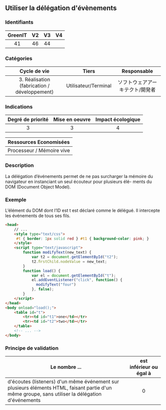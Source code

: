 ## Utiliser la délégation d'évènements

### Identifiants

| GreenIT |  V2  |  V3  |  V4  |
|:-------:|:----:|:----:|:----:|
|  41    | 46  | 44  |      |

### Catégories

| Cycle de vie |  Tiers  |  Responsable  |
|:---------:|:----:|:----:|
| 3. Réalisation (fabrication / développement) | Utilisateur/Terminal | ソフトウェアアーキテクト/開発者 |

### Indications

| Degré de priorité |      Mise en oeuvre       |  Impact écologique    |
|:-------------------:|:-------------------------:|:---------------------:|
| 3 | 3 | 4 |

|Ressources Economisées                                      |
|:----------------------------------------------------------:|
| Processeur / Mémoire vive   |

### Description

La délégation d’événements permet de ne pas surcharger la mémoire du navigateur en instanciant un seul écouteur pour plusieurs élé- ments du DOM (Document Object Model).

### Exemple

L’élément du DOM dont l’ID est t est déclaré comme le délégué. 
Il intercepte les événements de tous ses fils.
```html
<head>
    // ...
    <style type="text/css">
     #t { border: 1px solid red } #t1 { background-color: pink; }
    </style>
    <script type="text/javascript">
        function modifyText(new_text) {
            var t2 = document.getElementById("t2");
            t2.ﬁrstChild.nodeValue = new_text;
        }
        function load() {
            var el = document.getElementById("t");
            el.addEventListener("click", function() {
              modifyText("four")
            }, false); 
        }
    </script>
</head>
<body onload="load();">
    <table id="t">
        <tr><td id="t1">one</td></tr>
        <tr><td id="t2">two</td></tr>
    </table>
    <!-- ... -->
</body>
```

### Principe de validation

| Le nombre ...     | est inférieur ou égal à   |  
|-------------------|:-------------------------:|
| d'écoutes (listeners) d'un même événement sur plusieurs éléments HTML, faisant partie d'un même groupe, sans utiliser la délégation d'événements  | 0  |
